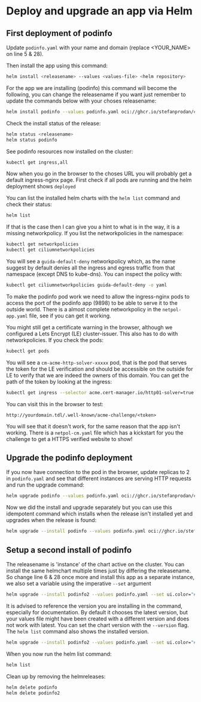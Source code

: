 # Deploy and upgrade an app via Helm

## First deployment of podinfo

Update `podinfo.yaml` with your name and domain (replace \<YOUR_NAME\> on line 5 & 28).

Then install the app using this command:

```bash
helm install <releasename> --values <values-file> <helm repository>
```

For the app we are installing (podinfo) this command will become the following, you can change the releasename if you want
just remember to update the commands below with your choses releasename:
```bash
helm install podinfo --values podinfo.yaml oci://ghcr.io/stefanprodan/charts/podinfo
```

Check the install status of the release:
```bash
helm status <releasename>
helm status podinfo
```

See podinfo resources now installed on the cluster:

```bash
kubectl get ingress,all
```

Now when you go in the browser to the choses URL you will probably get a default ingress-nginx page.
First check if all pods are running and the helm deployment shows `deployed`

You can list the installed helm charts with the `helm list` command and check their status:
```bash
helm list
```

If that is the case then I can give you a hint to what is in the way, it is a missing networkpolicy. If you list the
networkpolicies in the namespace:

```bash
kubectl get networkpolicies
kubectl get ciliumnetworkpolicies
```

You will see a `guida-default-deny` networkpolicy which, as the name suggest by default denies all the ingress and egress
traffic from that namespace (except DNS to kube-dns).
You can inspect the policy with:

```bash
kubectl get ciliumnetworkpolicies guida-default-deny -o yaml
```

To make the podinfo pod work we need to allow the ingress-nginx pods to access the port of the podinfo app (9898)
to be able to serve it to the outside world.
There is a almost complete networkpolicy in the `netpol-app.yaml` file, see if you can get it working.

You might still get a certificate warning in the browser, although we configured a Lets Encrypt (LE) cluster-issuer. This also has to
do with networkpolicies. If you check the pods:

```bash
kubectl get pods
```

You will see a `cm-acme-http-solver-xxxxx` pod, that is the pod that serves the token for the LE verification and should be accessible
on the outside for LE to verify that we are indeed the owners of this domain.
You can get the path of the token by looking at the ingress:

```bash
kubectl get ingress --selector acme.cert-manager.io/http01-solver=true -oyaml
```

You can visit this in the browser to test:
```
http://yourdomain.tdl/.well-known/acme-challenge/<token>
```

You will see that it doesn't work, for the same reason that the app isn't working. There is a `netpol-cm.yaml` file which has a kickstart
for you the challenge to get a HTTPS verified website to show!

## Upgrade the podinfo deployment

If you now have connection to the pod in the browser, update replicas to 2 in `podinfo.yaml` and see that different instances are serving HTTP requests and run the upgrade
command:

```bash
helm upgrade podinfo --values podinfo.yaml oci://ghcr.io/stefanprodan/charts/podinfo
```

Now we did the install and upgrade separately but you can use this idempotent command which installs when the release
isn't installed yet and upgrades when the release is found:

```bash
helm upgrade --install podinfo --values podinfo.yaml oci://ghcr.io/stefanprodan/charts/podinfo
```

## Setup a second install of podinfo

The releasename is 'instance' of the chart active on the cluster. You can install the same helmchart multiple times just
by differing the releasename.
So change line 6 & 28 once more and install this app as a separate instance, we also set a variable using the imperative
`--set` argument

```bash
helm upgrade --install podinfo2 --values podinfo.yaml --set ui.color="#347C59" oci://ghcr.io/stefanprodan/charts/podinfo
```

It is advised to reference the version you are installing in the command, especially for documentation. By default it
chooses the latest version, but your values file might have been created with a different version and does not work with latest.
You can set the chart version with the `--version` flag.
The `helm list` command also shows the installed version.

```bash
helm upgrade --install podinfo2 --values podinfo.yaml --set ui.color="#347C59" --version 6.7.0 oci://ghcr.io/stefanprodan/charts/podinfo
```

When you now run the helm list command:

```bash
helm list
```

Clean up by removing the helmreleases:

```bash
helm delete podinfo
helm delete podinfo2
```
